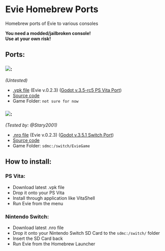 # Evie Homebrew Ports
Homebrew ports of Evie to various consoles

**You need a modded/jailbroken console!**</br>
**Use at your own risk!**

## Ports:
### ![](https://img.shields.io/badge/PS%20Vita-003791?style=for-the-badge&logo=playstation&logoColor=white):
_(Untested)_
 - [.vpk file](https://github.com/LnlyPie/Evie-Homebrew-Ports/releases/tag/v0.2.3) (Evie v.0.2.3) ([Godot v.3.5-rc5 PS Vita Port](https://github.com/SonicMastr/godot-vita))
 - [Source code](https://github.com/LnlyPie/Evie-Homebrew-Ports/tree/main/Evie-Vita)
 - Game Folder: `not sure for now`
### ![](https://img.shields.io/badge/Nintendo_Switch-E60012?style=for-the-badge&logo=nintendo-switch&logoColor=white):
_(Tested by: @Stary2001)_
 - [.nro file](https://github.com/LnlyPie/Evie-Homebrew-Ports/releases/tag/v0.2.3) (Evie v.0.2.3) ([Godot v.3.5.1 Switch Port](https://github.com/Stary2001/godot))
 - [Source code](https://github.com/LnlyPie/Evie-Homebrew-Ports/tree/main/Evie-Switch)
 - Game Folder: `sdmc:/switch/EvieGame`

## How to install:
### PS Vita:
 - Download latest .vpk file
 - Drop it onto your PS Vita
 - Install through application like VitaShell
 - Run Evie from the menu
### Nintendo Switch:
 - Download latest .nro file
 - Drop it onto your Nintendo Switch SD Card to the `sdmc:/switch/` folder
 - Insert the SD Card back
 - Run Evie from the Homebrew Launcher

